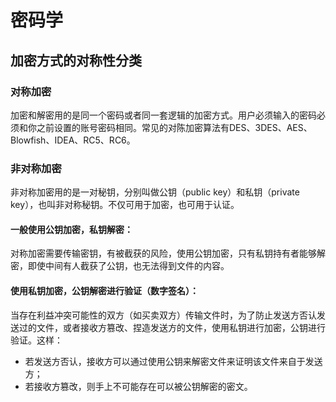 # 密码学
## 加密方式的对称性分类
### 对称加密
加密和解密用的是同一个密码或者同一套逻辑的加密方式。用户必须输入的密码必须和你之前设置的账号密码相同。常见的对陈加密算法有DES、3DES、AES、Blowfish、IDEA、RC5、RC6。
### 非对称加密
非对称加密用的是一对秘钥，分别叫做公钥（public key）和私钥（private key），也叫非对称秘钥。不仅可用于加密，也可用于认证。   
#### 一般使用公钥加密，私钥解密：
对称加密需要传输密钥，有被截获的风险，使用公钥加密，只有私钥持有者能够解密，即使中间有人截获了公钥，也无法得到文件的内容。  
#### 使用私钥加密，公钥解密进行验证（数字签名）：
当存在利益冲突可能性的双方（如买卖双方）传输文件时，为了防止发送方否认发送过的文件，或者接收方篡改、捏造发送方的文件，使用私钥进行加密，公钥进行验证。这样：
* 若发送方否认，接收方可以通过使用公钥来解密文件来证明该文件来自于发送方；
* 若接收方篡改，则手上不可能存在可以被公钥解密的密文。
